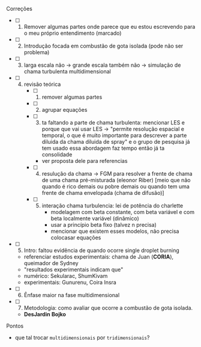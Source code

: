 Correções
- [ ] 1. Remover algumas partes onde parece que eu estou escrevendo para o meu próprio entendimento (marcado)
- [ ] 2. Introdução focada em combustão de gota isolada (pode não ser problema)
- [ ] 3. larga escala não $\to$ grande escala também não $\to$ simulação de chama turbulenta multidimensional
- [ ] 4. revisão teórica
     - [ ] 1. remover algumas partes
     - [ ] 2. agrupar equações
     - [ ] 3. ta faltando a parte de chama turbulenta: mencionar LES e porque que vai usar LES $\to$ "permite resolução espacial e temporal, o que é muito importante para descrever a parte diluida da chama diluida de spray" e o grupo de pesquisa já tem usado essa abordagem faz tempo então já ta consolidade
        - ver proposta dele para referencias
     - [ ] 4. resulução da chama -> FGM para resolver a frente de chama de uma chama pré-misturada (eleonor Riber) [meio que não quando é rico demais ou pobre demais ou quando tem uma frente de chama envelopada (chama de difusão)]
     - [ ] 5. interação chama turbulencia: lei de potência do charlette
          - modelagem com beta constante, com beta variável e com beta localmente variável (dinâmico)
          - usar a princípio beta fixo (talvez n precisa)
          - mencionar que existem esses modelos, não precisa colocasar equações
- [ ] 5. Intro: faltou evidência de quando ocorre single droplet burning
   - referenciar estudos experimentais: chama de Juan (**CORIA**), queimador de Sydney
   - "resultados experimentais indicam que"
   - numérico: Sekularac, ShumKivam
   - experimentais: Gunurenu, Coira Insra
- [ ] 6. Ênfase maior na fase multidimensional
- [ ] 7. Metodologia: como avaliar que ocorre a combustão de gota isolada.
   - **DesJardin** **Bojko**



Pontos
- que tal trocar `multidimensionais` por `tridimensionais`?